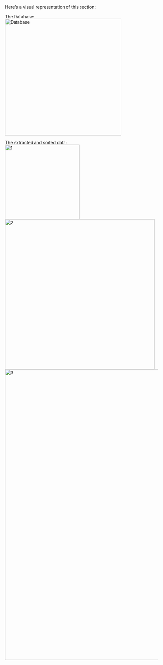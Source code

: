 Here's a visual representation of this section:


The Database:                                                                                                                              
<img width="383" alt="Database" src="https://github.com/Perash14/Data-Analyst-Portfolio/assets/62203954/2252dcd0-90f3-483e-b8be-a051b6ca0cf3">


The extracted and sorted data:                                                                                                          
<img width="245" alt="1" src="https://github.com/Perash14/Data-Analyst-Portfolio/assets/62203954/7361d3e9-20b4-4590-b7fd-d9743e9ba174">
<img width="493" alt="2" src="https://github.com/Perash14/Data-Analyst-Portfolio/assets/62203954/cbda1d2a-a45e-4c16-8176-e7f2d8185fe6">
<img width="956" alt="3" src="https://github.com/Perash14/Data-Analyst-Portfolio/assets/62203954/2aeec150-3435-4c8d-8f60-2b34f4e8fc2b">


